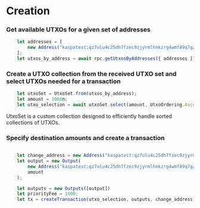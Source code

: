 # Creation

### Get available UTXOs for a given set of addresses
```javascript
    let addresses = [
        new Address("kaspatest:qz7ulu4c25dh7fzec9zjyrmlhnkzrg4wmf89q7gzr3gfrsj3uz6xjceef60sd")
    ];
    let utxos_by_address = await rpc.getUtxosByAddresses({ addresses });
```

### Create a UTXO collection from the received UTXO set and select UTXOs needed for a transaction
```javascript
    let utxoSet = UtxoSet.from(utxos_by_address);
    let amount = 1000n;
    let utxo_selection = await utxoSet.select(amount, UtxoOrdering.AscendingAmount);
```
UtxoSet is a custom collection designed to efficiently handle sorted collections of UTXOs.

### Specify destination amounts and create a transaction
```javascript

    let change_address = new Address("kaspatest:qz7ulu4c25dh7fzec9zjyrmlhnkzrg4wmf89q7gzr3gfrsj3uz6xjceef60sd");
    let output = new Output(
        new Address("kaspatest:qz7ulu4c25dh7fzec9zjyrmlhnkzrg4wmf89q7gzr3gfrsj3uz6xjceef60sd"),
        amount
    );

    let outputs = new Outputs([output])
    let priorityFee = 1500;
    let tx = createTransaction(utxo_selection, outputs, change_address, priorityFee);
```